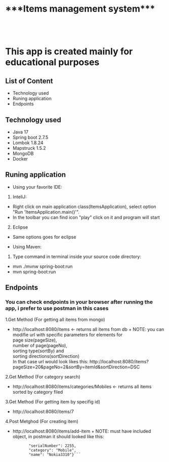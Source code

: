 <h1> ***Items management system*** <h1><br>

**This app is created mainly for educational purposes**
 
## List of Content
- Technology used
- Runing application
- Endpoints

## Technology used
 - Java 17
 - Spring boot 2.7.5
 - Lombok 1.8.24
 - Mapstruck 1.5.2
 - MongoDB <latest>
 - Docker <latest>
 
 ## Runing application
 - Using your favorite IDE:
  1. InteliJ:
   + Right click on main application class(ItemsApplication), select option "Run 'ItemsApplication.main()'".
   + In the toolbar you can find icon "play" click on it and program will start
  2. Eclipse
   + Same options goes for eclipse
 
 - Using Maven:
  1. Type command in terminal inside your source code directory:
   + mvn ./mvnw spring-boot:run
   + mvn spring-boot:run
   
 ## Endpoints
 ### You can check endpoints in your browser after running the app, i prefer to use postman in this cases
 
  1.Get Method (For getting all items from mongo)
   - http://localhost:8080/items <- returns all items from db
    + NOTE: you can modifie url with specific parameters for elements for <br>page size(pageSize), <br>number of page(pageNo),<br> sorting type(sortBy) and <br> sorting directions(sortDirection)<br>
    In that case url would look likes this:
    http://localhost:8080/items?pageSize=20&pageNo=2&sortBy=itemId&sortDirection=DSC
  
  2.Get Method (For category search)
   - http://localhost:8080/items/categories/Mobiles <- returns all items sorted by category filed
                                                      
  3.Get Method (For getting item by specifig id)
   - http://localhost:8080/items/7
                                                       
  4.Post Metghod (For creating item)
   - http://localhost:8080/items/add-item
    + NOTE: must have included object, in postman it should looked like this:
     ```{"itemId": 15,
            "serialNumber": 2255,
            "category": "Mobile",
            "name": "Nokia3310"}```
